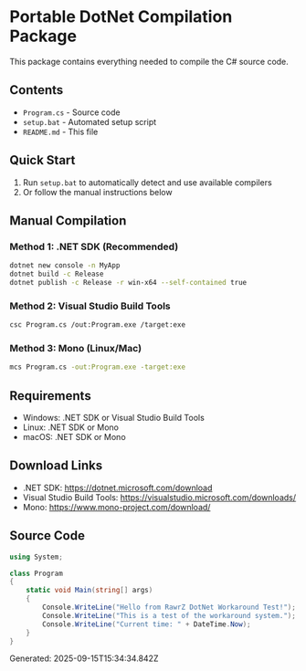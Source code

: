 # Portable DotNet Compilation Package

This package contains everything needed to compile the C# source code.

## Contents

- `Program.cs` - Source code
- `setup.bat` - Automated setup script
- `README.md` - This file

## Quick Start

1. Run `setup.bat` to automatically detect and use available compilers
2. Or follow the manual instructions below

## Manual Compilation

### Method 1: .NET SDK (Recommended)
```bash
dotnet new console -n MyApp
dotnet build -c Release
dotnet publish -c Release -r win-x64 --self-contained true
```

### Method 2: Visual Studio Build Tools
```bash
csc Program.cs /out:Program.exe /target:exe
```

### Method 3: Mono (Linux/Mac)
```bash
mcs Program.cs -out:Program.exe -target:exe
```

## Requirements

- Windows: .NET SDK or Visual Studio Build Tools
- Linux: .NET SDK or Mono
- macOS: .NET SDK or Mono

## Download Links

- .NET SDK: https://dotnet.microsoft.com/download
- Visual Studio Build Tools: https://visualstudio.microsoft.com/downloads/
- Mono: https://www.mono-project.com/download/

## Source Code

```csharp
using System;

class Program
{
    static void Main(string[] args)
    {
        Console.WriteLine("Hello from RawrZ DotNet Workaround Test!");
        Console.WriteLine("This is a test of the workaround system.");
        Console.WriteLine("Current time: " + DateTime.Now);
    }
}
```

Generated: 2025-09-15T15:34:34.842Z
